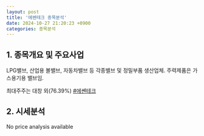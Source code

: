 ```yaml
---
layout: post
title: '에쎈테크 종목분석'
date: 2024-10-27 21:20:23 +0900
categories: 종목분석
---
```


## 1. 종목개요 및 주요사업

LPG밸브, 산업용 볼밸브, 자동차밸브 등 각종밸브 및 정밀부품 생산업체. 주력제품은 가스용기용 밸브임.

최대주주는 대창 외(76.39%)
[#에쎈테크](#)

## 2. 시세분석

No price analysis available
